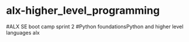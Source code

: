 # alx-higher_level_programming
#ALX  SE boot camp sprint 2
#Python foundationsPython and higher level languages alx
